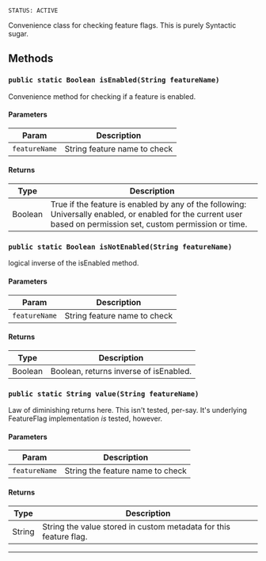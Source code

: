 `STATUS: ACTIVE`

Convenience class for checking feature flags. This is purely Syntactic sugar.

## Methods

### `public static Boolean isEnabled(String featureName)`

Convenience method for checking if a feature is enabled.

#### Parameters

| Param         | Description                  |
| ------------- | ---------------------------- |
| `featureName` | String feature name to check |

#### Returns

| Type    | Description                                                                                                                                                      |
| ------- | ---------------------------------------------------------------------------------------------------------------------------------------------------------------- |
| Boolean | True if the feature is enabled by any of the following: Universally enabled, or enabled for the current user based on permission set, custom permission or time. |

### `public static Boolean isNotEnabled(String featureName)`

logical inverse of the isEnabled method.

#### Parameters

| Param         | Description                  |
| ------------- | ---------------------------- |
| `featureName` | String feature name to check |

#### Returns

| Type    | Description                            |
| ------- | -------------------------------------- |
| Boolean | Boolean, returns inverse of isEnabled. |

### `public static String value(String featureName)`

Law of diminishing returns here. This isn't tested, per-say. It's underlying FeatureFlag implementation _is_ tested, however.

#### Parameters

| Param         | Description                      |
| ------------- | -------------------------------- |
| `featureName` | String the feature name to check |

#### Returns

| Type   | Description                                                       |
| ------ | ----------------------------------------------------------------- |
| String | String the value stored in custom metadata for this feature flag. |

---
